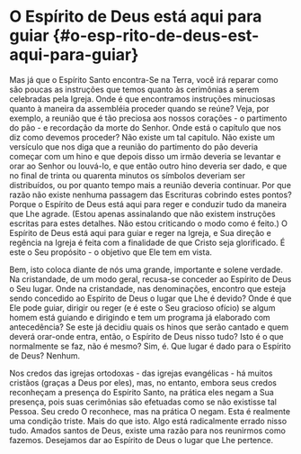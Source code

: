 # O Espírito de Deus está aqui para guiar {#o-esp-rito-de-deus-est-aqui-para-guiar}

Mas já que o Espírito Santo encontra-Se na Terra, você irá reparar como são poucas as instruções que temos quanto às cerimônias a serem celebradas pela Igreja. Onde é que encontramos instruções minuciosas quanto à maneira da assembléia proceder quando se reúne? Veja, por exemplo, a reunião que é tão preciosa aos nossos corações - o partimento do pão - e recordação da morte do Senhor. Onde está o capítulo que nos diz como devemos proceder? Não existe um tal capitulo. Não existe um versículo que nos diga que a reunião do partimento do pão deveria começar com um hino e que depois disso um irmão deveria se levantar e orar ao Senhor ou louvá-lo, e que então outro hino deveria ser dado, e que no final de trinta ou quarenta minutos os símbolos deveriam ser distribuídos, ou por quanto tempo mais a reunião deveria continuar. Por que razão não existe nenhuma passagem das Escrituras cobrindo estes pontos? Porque o Espírito de Deus está aqui para reger e conduzir tudo da maneira que Lhe agrade. (Estou apenas assinalando que não existem instruções escritas para estes detalhes. Não estou criticando o modo como é feito.) O Espírito de Deus está aqui para guiar e reger na Igreja, e Sua direção e regência na Igreja é feita com a finalidade de que Cristo seja glorificado. É este o Seu propósito - o objetivo que Ele tem em vista.

Bem, isto coloca diante de nós uma grande, importante e solene verdade. Na cristandade, de um modo geral, recusa-se conceder ao Espírito de Deus o Seu lugar. Onde na cristandade, nas denominações, encontro que esteja sendo concedido ao Espírito de Deus o lugar que Lhe é devido? Onde é que Ele pode guiar, dirigir ou reger (e é este o Seu gracioso ofício) se algum homem está guiando e dirigindo e tem um programa já elaborado com antecedência? Se este já decidiu quais os hinos que serão cantado e quem deverá orar-onde entra, então, o Espírito de Deus nisso tudo? Isto é o que normalmente se faz, não é mesmo? Sim, é. Que lugar é dado para o Espírito de Deus? Nenhum.

Nos credos das igrejas ortodoxas - das igrejas evangélicas - há muitos cristãos (graças a Deus por eles), mas, no entanto, embora seus credos reconheçam a presença do Espírito Santo, na prática eles negam a Sua presença, pois suas cerimônias são efetuadas como se não existisse tal Pessoa. Seu credo O reconhece, mas na prática O negam. Esta é realmente uma condição triste. Mais do que isto. Algo está radicalmente errado nisso tudo. Amados santos de Deus, existe uma razão para nos reunirmos como fazemos. Desejamos dar ao Espírito de Deus o lugar que Lhe pertence.